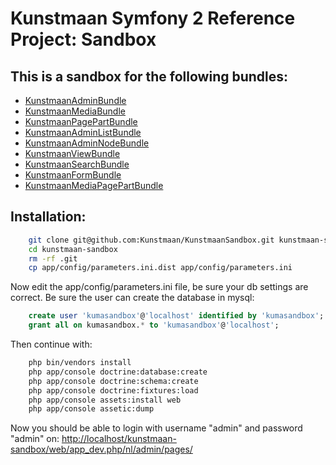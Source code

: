 # Kunstmaan Symfony 2 Reference Project: Sandbox

## This is a sandbox for the following bundles:

* [KunstmaanAdminBundle][KunstmaanAdminBundle]
* [KunstmaanMediaBundle][KunstmaanMediaBundle]
* [KunstmaanPagePartBundle][KunstmaanPagePartBundle]
* [KunstmaanAdminListBundle][KunstmaanAdminListBundle]
* [KunstmaanAdminNodeBundle][KunstmaanAdminNodeBundle]
* [KunstmaanViewBundle][KunstmaanViewBundle]
* [KunstmaanSearchBundle][KunstmaanSearchBundle]
* [KunstmaanFormBundle][KunstmaanFormBundle]
* [KunstmaanMediaPagePartBundle][KunstmaanMediaPagePartBundle]

## Installation:

```bash
    git clone git@github.com:Kunstmaan/KunstmaanSandbox.git kunstmaan-sandbox
    cd kunstmaan-sandbox
    rm -rf .git
    cp app/config/parameters.ini.dist app/config/parameters.ini
```

Now edit the app/config/parameters.ini file, be sure your db settings are correct. Be sure the user can create the database in mysql:

```sql
    create user 'kumasandbox'@'localhost' identified by 'kumasandbox';
    grant all on kumasandbox.* to 'kumasandbox'@'localhost';
```

Then continue with:

```bash
    php bin/vendors install
    php app/console doctrine:database:create
    php app/console doctrine:schema:create
    php app/console doctrine:fixtures:load
    php app/console assets:install web
    php app/console assetic:dump
```

Now you should be able to login with username "admin" and password "admin" on: [http://localhost/kunstmaan-sandbox/web/app_dev.php/nl/admin/pages/][SandboxLogin]

[KunstmaanAdminBundle]: https://github.com/Kunstmaan/KunstmaanAdminBundle "KunstmaanAdminBundle"
[KunstmaanMediaBundle]: https://github.com/Kunstmaan/KunstmaanMediaBundle "KunstmaanMediaBundle"
[KunstmaanPagePartBundle]: https://github.com/Kunstmaan/KunstmaanPagePartBundle "KunstmaanPagePartBundle"
[KunstmaanAdminListBundle]: https://github.com/Kunstmaan/KunstmaanAdminListBundle "KunstmaanAdminListBundle"
[KunstmaanAdminNodeBundle]: https://github.com/Kunstmaan/KunstmaanAdminNodeBundle "KunstmaanAdminNodeBundle"
[KunstmaanViewBundle]: https://github.com/Kunstmaan/KunstmaanViewBundle "KunstmaanViewBundle"
[KunstmaanSearchBundle]: https://github.com/Kunstmaan/KunstmaanSearchBundle "KunstmaanSearchBundle"
[KunstmaanFormBundle]: https://github.com/Kunstmaan/KunstmaanFormBundle "KunstmaanFormBundle"
[KunstmaanMediaPagePartBundle]: https://github.com/Kunstmaan/KunstmaanMediaPagePartBundle "KunstmaanMediaPagePartBundle"
[SandboxLogin]: http://localhost/kunstmaan-sandbox/web/app_dev.php/nl/admin/pages/ "SandboxLogin"